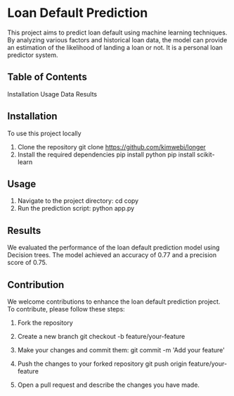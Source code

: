 # Loan Default Prediction

This project aims to predict loan default using machine learning techniques. By analyzing various factors and historical loan data, the model can provide an estimation of the likelihood of landing a loan or not.
It is a personal loan predictor system.

## Table of Contents

Installation
Usage
Data
Results


## Installation
To use this project locally

1. Clone the repository
     git clone https://github.com/kimwebi/longer
2. Install the required dependencies
     pip install python
     pip install scikit-learn

## Usage
1. Navigate to the project directory:
      cd copy
2. Run the prediction script:
     python app.py

## Results 
We evaluated the performance of the loan default prediction model using Decision trees. The model achieved an accuracy of  0.77 and a precision score of 0.75.

## Contribution
We welcome contributions to enhance the loan default prediction project. To contribute, please follow these steps:
 1. Fork the repository
    
 2. Create a new branch
    git checkout -b feature/your-feature
    
3. Make your changes and commit them:
   git commit -m 'Add your feature'
   
4. Push the changes to your forked repository
   git push origin feature/your-feature
   
5. Open a pull request and describe the changes you have made.

